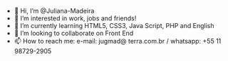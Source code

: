 - 👋 Hi, I’m @Juliana-Madeira
- 👀 I’m interested in work, jobs and friends!
- 🌱 I’m currently learning HTML5, CSS3, Java Script, PHP and English
- 💞️ I’m looking to collaborate on Front End
- 📫 How to reach me: 
     e-mail: jugmad@ terra.com.br  / 
     whatsapp: +55 11 98729-2905

<!---
Juliana-Madeira/Juliana-Madeira is a ✨ special ✨ repository because its `README.md` (this file) appears on your GitHub profile.
You can click the Preview link to take a look at your changes.
--->
